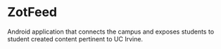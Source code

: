 # ZotFeed
Android application that connects the campus and exposes students to student created content pertinent to UC Irvine.
